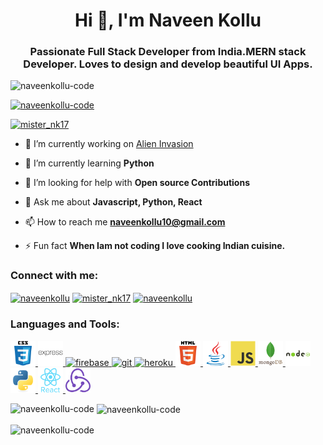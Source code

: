<h1 align="center">Hi 👋, I'm Naveen Kollu</h1>
<h3 align="center">Passionate Full Stack Developer from India.MERN stack Developer. Loves to design and develop beautiful UI Apps.</h3>

<p align="left"> <img src="https://komarev.com/ghpvc/?username=naveenkollu-code&label=Profile%20views&color=0e75b6&style=flat" alt="naveenkollu-code" /> </p>

<p align="left"> <a href="https://github.com/ryo-ma/github-profile-trophy"><img src="https://github-profile-trophy.vercel.app/?username=naveenkollu-code" alt="naveenkollu-code" /></a> </p>

<p align="left"> <a href="https://twitter.com/mister_nk17" target="blank"><img src="https://img.shields.io/twitter/follow/mister_nk17?logo=twitter&style=for-the-badge" alt="mister_nk17" /></a> </p>

- 🔭 I’m currently working on [Alien Invasion](https://github.com/naveenkollu-code/alien_invasion)

- 🌱 I’m currently learning **Python**

- 🤝 I’m looking for help with **Open source Contributions**

- 💬 Ask me about **Javascript, Python, React**

- 📫 How to reach me **naveenkollu10@gmail.com**

- ⚡ Fun fact **When Iam not coding I love cooking Indian cuisine.**

<h3 align="left">Connect with me:</h3>
<p align="left">
<a href="https://codepen.io/naveenkollu" target="blank"><img align="center" src="https://raw.githubusercontent.com/rahuldkjain/github-profile-readme-generator/master/src/images/icons/Social/codepen.svg" alt="naveenkollu" height="30" width="40" /></a>
<a href="https://twitter.com/mister_nk17" target="blank"><img align="center" src="https://raw.githubusercontent.com/rahuldkjain/github-profile-readme-generator/master/src/images/icons/Social/twitter.svg" alt="mister_nk17" height="30" width="40" /></a>
<a href="https://linkedin.com/in/naveenkollu" target="blank"><img align="center" src="https://raw.githubusercontent.com/rahuldkjain/github-profile-readme-generator/master/src/images/icons/Social/linked-in-alt.svg" alt="naveenkollu" height="30" width="40" /></a>
</p>

<h3 align="left">Languages and Tools:</h3>
<p align="left"> <a href="https://www.w3schools.com/css/" target="_blank" rel="noreferrer"> <img src="https://raw.githubusercontent.com/devicons/devicon/master/icons/css3/css3-original-wordmark.svg" alt="css3" width="40" height="40"/> </a> <a href="https://expressjs.com" target="_blank" rel="noreferrer"> <img src="https://raw.githubusercontent.com/devicons/devicon/master/icons/express/express-original-wordmark.svg" alt="express" width="40" height="40"/> </a> <a href="https://firebase.google.com/" target="_blank" rel="noreferrer"> <img src="https://www.vectorlogo.zone/logos/firebase/firebase-icon.svg" alt="firebase" width="40" height="40"/> </a> <a href="https://git-scm.com/" target="_blank" rel="noreferrer"> <img src="https://www.vectorlogo.zone/logos/git-scm/git-scm-icon.svg" alt="git" width="40" height="40"/> </a> <a href="https://heroku.com" target="_blank" rel="noreferrer"> <img src="https://www.vectorlogo.zone/logos/heroku/heroku-icon.svg" alt="heroku" width="40" height="40"/> </a> <a href="https://www.w3.org/html/" target="_blank" rel="noreferrer"> <img src="https://raw.githubusercontent.com/devicons/devicon/master/icons/html5/html5-original-wordmark.svg" alt="html5" width="40" height="40"/> </a> <a href="https://www.java.com" target="_blank" rel="noreferrer"> <img src="https://raw.githubusercontent.com/devicons/devicon/master/icons/java/java-original.svg" alt="java" width="40" height="40"/> </a> <a href="https://developer.mozilla.org/en-US/docs/Web/JavaScript" target="_blank" rel="noreferrer"> <img src="https://raw.githubusercontent.com/devicons/devicon/master/icons/javascript/javascript-original.svg" alt="javascript" width="40" height="40"/> </a> <a href="https://www.mongodb.com/" target="_blank" rel="noreferrer"> <img src="https://raw.githubusercontent.com/devicons/devicon/master/icons/mongodb/mongodb-original-wordmark.svg" alt="mongodb" width="40" height="40"/> </a> <a href="https://nodejs.org" target="_blank" rel="noreferrer"> <img src="https://raw.githubusercontent.com/devicons/devicon/master/icons/nodejs/nodejs-original-wordmark.svg" alt="nodejs" width="40" height="40"/> </a> <a href="https://www.python.org" target="_blank" rel="noreferrer"> <img src="https://raw.githubusercontent.com/devicons/devicon/master/icons/python/python-original.svg" alt="python" width="40" height="40"/> </a> <a href="https://reactjs.org/" target="_blank" rel="noreferrer"> <img src="https://raw.githubusercontent.com/devicons/devicon/master/icons/react/react-original-wordmark.svg" alt="react" width="40" height="40"/> </a> <a href="https://redux.js.org" target="_blank" rel="noreferrer"> <img src="https://raw.githubusercontent.com/devicons/devicon/master/icons/redux/redux-original.svg" alt="redux" width="40" height="40"/> </a> </p>

<p><img align="left" src="https://github-readme-stats.vercel.app/api/top-langs?username=naveenkollu-code&show_icons=true&locale=en&layout=compact" alt="naveenkollu-code" /></p>

<p>&nbsp;<img align="center" src="https://github-readme-stats.vercel.app/api?username=naveenkollu-code&show_icons=true&locale=en" alt="naveenkollu-code" /></p>

<p><img align="center" src="https://github-readme-streak-stats.herokuapp.com/?user=naveenkollu-code&" alt="naveenkollu-code" /></p>
